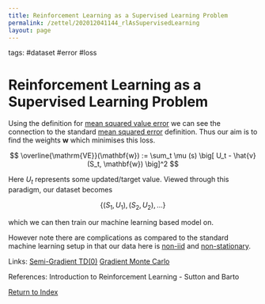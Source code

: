 ```yaml
---
title: Reinforcement Learning as a Supervised Learning Problem
permalink: /zettel/202012041144_rlAsSupervisedLearning
layout: page
---
```

tags: #dataset #error #loss

# Reinforcement Learning as a Supervised Learning Problem

Using the definition for [mean squared value error](202012032202_meanSquaredValueError) we can see
the connection to the standard [mean squared error](TODOs) definition.
Thus our aim is to find the weights $\mathbf{w}$ which minimises this loss. 

$$
\overline{\mathrm{VE}}(\mathbf{w}) := \sum_t \mu (s) \big[ U_t - \hat{v}(S_t, \mathbf{w}) \big]^2
$$

Here $U_t$ represents some updated/target value. Viewed through this 
paradigm, our dataset becomes 

$$
\big\{ (S_1, U_1), (S_2, U_2), \dots \big\}
$$

which we can then train our machine learning based model on.

However note there are complications as compared to the standard machine learning 
setup in that our data here is [non-iid](202012241510_sampleDefinition) and [non-stationary](TODOs).


Links: [Semi-Gradient TD(0)](202012032232_semigradientTDZero) [Gradient Monte Carlo](202012032231_gradientMonteCarlo)

References: Introduction to Reinforcement Learning - Sutton and Barto

[Return to Index](index)